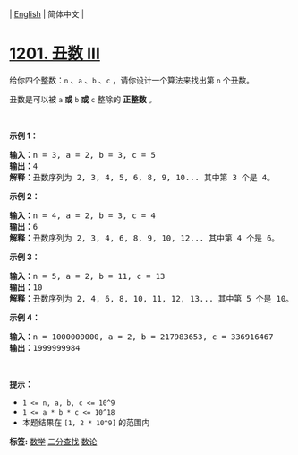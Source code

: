 | [English](README_EN.md) | 简体中文 |

# [1201. 丑数 III](https://leetcode.cn/problems/ugly-number-iii)
<p>给你四个整数：<code>n</code> 、<code>a</code> 、<code>b</code> 、<code>c</code> ，请你设计一个算法来找出第 <code>n</code> 个丑数。</p>

<p>丑数是可以被 <code>a</code> <strong>或</strong> <code>b</code> <strong>或</strong> <code>c</code> 整除的 <strong>正整数</strong> 。</p>

<p> </p>

<p><strong>示例 1：</strong></p>

<pre>
<strong>输入：</strong>n = 3, a = 2, b = 3, c = 5
<strong>输出：</strong>4
<strong>解释：</strong>丑数序列为 2, 3, 4, 5, 6, 8, 9, 10... 其中第 3 个是 4。</pre>

<p><strong>示例 2：</strong></p>

<pre>
<strong>输入：</strong>n = 4, a = 2, b = 3, c = 4
<strong>输出：</strong>6
<strong>解释：</strong>丑数序列为 2, 3, 4, 6, 8, 9, 10, 12... 其中第 4 个是 6。
</pre>

<p><strong>示例 3：</strong></p>

<pre>
<strong>输入：</strong>n = 5, a = 2, b = 11, c = 13
<strong>输出：</strong>10
<strong>解释：</strong>丑数序列为 2, 4, 6, 8, 10, 11, 12, 13... 其中第 5 个是 10。
</pre>

<p><strong>示例 4：</strong></p>

<pre>
<strong>输入：</strong>n = 1000000000, a = 2, b = 217983653, c = 336916467
<strong>输出：</strong>1999999984
</pre>

<p> </p>

<p><strong>提示：</strong></p>

<ul>
	<li><code>1 <= n, a, b, c <= 10^9</code></li>
	<li><code>1 <= a * b * c <= 10^18</code></li>
	<li>本题结果在 <code>[1, 2 * 10^9]</code> 的范围内</li>
</ul>

**标签:**  [数学](https://leetcode.cn/tag/math) [二分查找](https://leetcode.cn/tag/binary-search) [数论](https://leetcode.cn/tag/number-theory) 